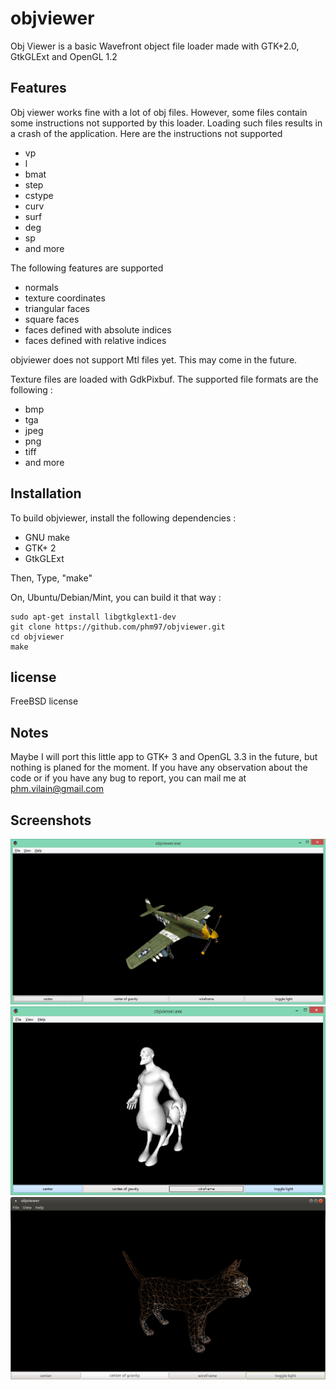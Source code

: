 # objviewer
Obj Viewer is a basic Wavefront object file loader made with GTK+2.0, GtkGLExt and OpenGL 1.2


## Features
Obj viewer works fine with a lot of obj files. However, some files contain some instructions not supported by this loader. Loading such files results in a crash of the application.
Here are the instructions not supported
- vp
- l
- bmat
- step
- cstype
- curv
- surf
- deg
- sp
- and more

The following features are supported
- normals
- texture coordinates
- triangular faces
- square faces
- faces defined with absolute indices
- faces defined with relative indices

objviewer does not support Mtl files yet. This may come in the future.

Texture files are loaded with GdkPixbuf. The supported file formats are the following :
- bmp
- tga
- jpeg
- png
- tiff
- and more

## Installation
To build objviewer, install the following dependencies :
- GNU make
- GTK+ 2
- GtkGLExt

Then, Type, "make"

On, Ubuntu/Debian/Mint, you can build it that way :
```
sudo apt-get install libgtkglext1-dev
git clone https://github.com/phm97/objviewer.git
cd objviewer
make
```

## license
FreeBSD license

## Notes
Maybe I will port this little app to GTK+ 3 and OpenGL 3.3 in the future, but nothing is planed for the moment.
If you have any observation about the code or if you have any bug to report, you can mail me at phm.vilain@gmail.com

## Screenshots
![objviewer screenshot](./screenshot.png)
![objviewer screenshot](./screen2.png)
![objviewer screenshot](./screenshot3.png)
